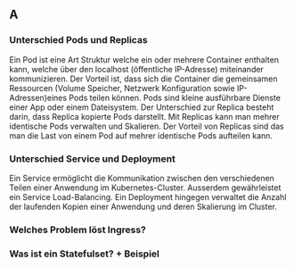 ## A 
### Unterschied Pods und Replicas
Ein Pod ist eine Art Struktur welche ein oder mehrere Container enthalten kann, welche über den localhost (öffentliche IP-Adresse) miteinander kommunizieren.
Der Vorteil ist, dass sich die Container die gemeinsamen Ressourcen (Volume Speicher, Netzwerk Konfiguration sowie IP-Adressen)eines Pods teilen können. 
Pods sind kleine ausführbare Dienste einer App oder einem Dateisystem. Der Unterschied zur Replica besteht darin, dass Replica kopierte Pods darstellt. Mit Replicas kann man mehrer identische Pods verwalten und Skalieren.
Der Vorteil von Replicas sind das man die Last von einem Pod auf mehrer identische Pods aufteilen kann.
### Unterschied Service und Deployment
Ein Service ermöglicht die Kommunikation zwischen den verschiedenen Teilen einer Anwendung im Kubernetes-Cluster. Ausserdem gewährleistet ein Service Load-Balancing. Ein Deployment hingegen verwaltet die Anzahl der laufenden Kopien einer Anwendung und deren Skalierung im Cluster.

### Welches Problem löst Ingress?

### Was ist ein Statefulset? + Beispiel

